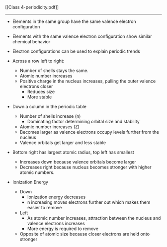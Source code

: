 
[[Class 4-periodicity.pdf]]

---

- Elements in the same group have the same valence electron configuration
- Elements with the same valence electron configuration show similar chemical behavior
- Electron configurations can be used to explain periodic trends
- Across a row left to right:
	- Number of shells stays the same.
	- Atomic number increases
	- Positive charge in the nucleus increases, pulling the outer valence electrons closer
		- Reduces size
		- More stable
- Down a column in the periodic table
	- Number of shells increase (n)
		- Dominating factor determining orbital size and stability
	- Atomic number increases (Z)
	- Becomes larger as valence electrons occupy levels further from the nucleus
	- Valence orbitals get larger and less stable
- Bottom right has largest atomic radius, top left has smallest
	- Increases down because valence orbitals become larger
	- Decreases right because nucleus becomes stronger with higher atomic numbers.


- Ionization Energy
	- Down
		- Ionization energy decreases
		- n increasing moves electrons further out which makes them easier to remove
	- Left
		- As atomic number increases, attraction between the nucleus and valence electrons increases
		- More energy is required to remove
	- Opposite of atomic size because closer electrons are held onto stronger